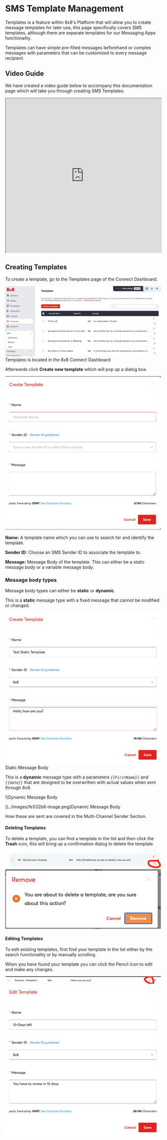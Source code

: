 # SMS Template Management

Templates is a feature within 8x8's Platform that will allow you to create message templates for later use, this page specifically covers SMS templates, although there are separate templates for our Messaging Apps functionality.

Templates can have simple pre-filled messages beforehand or complex messages with parameters that can be customized to every message recipient.

## Video Guide

We have created a video guide below to accompany this documentation page which will take you through creating SMS Templates.

<iframe
  src="https://www.youtube.com/embed/BP2TErV3FEk?si=0Be9q1wIC1gp8Wbp"
  height="500px"
  width="100%"
  allow="picture-in-picture; web-share"
  allowFullScreen>
</iframe>

## Creating Templates

To create a template, go to the Templates page of the Connect Dashboard.

![Templates is located in the 8x8 Connect Dashboard](../images/6211dbb-image.png)Templates is located in the 8x8 Connect Dashboard

Afterwards click **Create new template** which will pop up a dialog box.

![image](../images/2b2ed78-image.png)

**Name:** A template name which you can use to search for and identify the template.

**Sender ID:** Choose an SMS Sender ID to associate the template to.

**Message:** Message Body of the template. This can either be a static message body or a variable message body.

### Message body types

Message body types can either be **static** or **dynamic**.

This is a **static** message type with a fixed message that cannot be modified or changed.

![Static Message Body](../images/bca3573-image.png)Static Message Body

This is a **dynamic** message type with a parameters *`{{FirstName}}`* and *`{{date}}`* that are designed to be overwritten with actual values when sent through 8x8.

![Dynamic Message Body

](../images/fe532b8-image.png)Dynamic Message Body

How these are sent are covered in the Multi-Channel Sender Section.

#### Deleting Templates

To delete a template, you can find a template in the list and then click the **Trash** icon, this will bring up a confirmation dialog to delete the template.

![image](../images/80d58c8-Screenshot_2023-10-10_at_1.45.10_PM.png)
![Delete Template Dialog](../images/76866d9-image.png "Delete Template Dialog")

#### Editing Templates

To edit existing templates, first find your template in the list either by the search functionality or by manually scrolling.

When you have found your template you can click the Pencil Icon to edit and make any changes.

![image](../images/ccf666f-Screenshot_2023-10-10_at_1.48.28_PM.png)
![Edit Template Dialog](../images/bfeca98-image.png "Edit Template Dialog")
